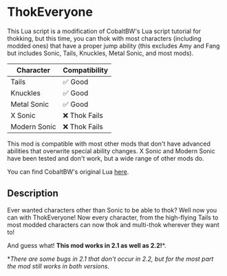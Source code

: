 # ThokEveryone
This Lua script is a modification of CobaltBW's Lua script tutorial for thokking, but this time, you can thok with most characters (including modded ones) that have a proper jump ability (this excludes Amy and Fang but includes Sonic, Tails, Knuckles, Metal Sonic, and most mods).

| Character | Compatibility |
|------------|------------------
| Tails          | ✅ Good        |
| Knuckles   | ✅ Good   |
| Metal Sonic | ✅ Good        | 
| X Sonic | ❌ Thok Fails  | 
| Modern Sonic | ❌ Thok Fails  |

This mod is compatible with most other mods that don't have advanced abilities that overwrite special ability changes. X Sonic and Modern Sonic have been tested and don't work, but 
a wide range of other mods do.

You can find CobaltBW's original Lua [here](https://mb.srb2.org/threads/lua-thok-scripting-example.30555/).

## Description
Ever wanted characters other than Sonic to be able to thok? Well now you can with ThokEveryone! Now every character, from the high-flying Tails to most modded characters
can now thok and multi-thok wherever they want to!

And guess what! **This mod works in 2.1 as well as 2.2!***.

**There are some bugs in 2.1 that don't occur in 2.2, but for the most part the mod still works in both versions.*
